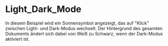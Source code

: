 # Light_Dark_Mode
In diesem Beispiel wird ein Sonnensymbol angezeigt, das auf "Klick" zwischen Light- und Dark-Modus wechselt. Der Hintergrund des gesamten Dokuments ändert sich dabei von Weiß zu Schwarz, wenn der Dark-Modus aktiviert ist.
